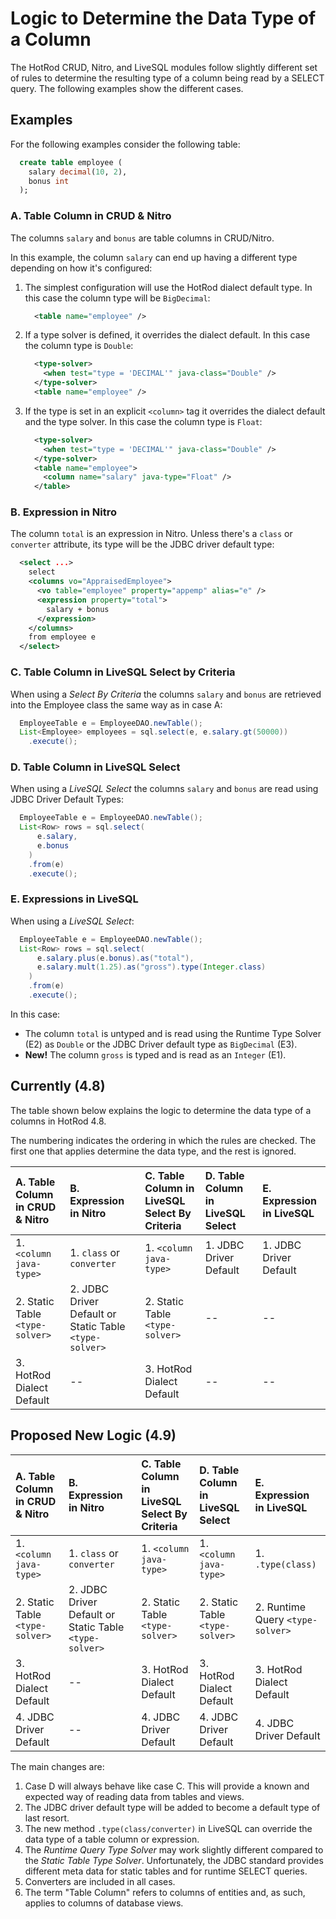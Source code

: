 # Logic to Determine the Data Type of a Column

The HotRod CRUD, Nitro, and LiveSQL modules follow slightly different set of rules to determine the resulting type of a column being read by a SELECT query. The following examples show the different cases.

## Examples

For the following examples consider the following table:

```sql
  create table employee (
    salary decimal(10, 2),
    bonus int
  );
```

### A. Table Column in CRUD &amp; Nitro

The columns `salary` and `bonus` are table columns in CRUD/Nitro.

In this example, the column `salary` can end up having a different type depending on how it's configured:

1. The simplest configuration will use the HotRod dialect default type. In this case the column type will be `BigDecimal`:

    ```xml
      <table name="employee" />
    ```

2. If a type solver is defined, it overrides the dialect default. In this case the column type is `Double`:

    ```xml
      <type-solver>
        <when test="type = 'DECIMAL'" java-class="Double" />
      </type-solver>
      <table name="employee" />
    ```

3. If the type is set in an explicit `<column>` tag it overrides the dialect default and the type solver. In this case the column type is `Float`:

    ```xml
      <type-solver>
        <when test="type = 'DECIMAL'" java-class="Double" />
      </type-solver>
      <table name="employee">
        <column name="salary" java-type="Float" />
      </table>
    ```

### B. Expression in Nitro

The column `total` is an expression in Nitro. Unless there's a `class` or `converter` attribute, its type will be the JDBC driver default type:

```xml
  <select ...>
    select
    <columns vo="AppraisedEmployee">
      <vo table="employee" property="appemp" alias="e" />
      <expression property="total">
        salary + bonus
      </expression>
    </columns>
    from employee e
  </select>
```

### C. Table Column in LiveSQL Select by Criteria

When using a *Select By Criteria* the columns `salary` and `bonus` are retrieved into the Employee class the same way as in case A:

```java
  EmployeeTable e = EmployeeDAO.newTable();
  List<Employee> employees = sql.select(e, e.salary.gt(50000))
    .execute();
```

### D. Table Column in LiveSQL Select

When using a *LiveSQL Select* the columns `salary` and `bonus` are read using JDBC Driver Default Types:

```java
  EmployeeTable e = EmployeeDAO.newTable();
  List<Row> rows = sql.select(
      e.salary,
      e.bonus
    )
    .from(e)
    .execute();
```

### E. Expressions in LiveSQL

When using a *LiveSQL Select*:

```java
  EmployeeTable e = EmployeeDAO.newTable();
  List<Row> rows = sql.select(
      e.salary.plus(e.bonus).as("total"),
      e.salary.mult(1.25).as("gross").type(Integer.class)
    )
    .from(e)
    .execute();
```

In this case:

- The column `total` is untyped and is read using the Runtime Type Solver (E2) as `Double` or the JDBC Driver default type as `BigDecimal` (E3).
- **New!** The column `gross` is typed and is read as an `Integer` (E1).

## Currently (4.8)

The table shown below explains the logic to determine the data type of a columns in HotRod 4.8.

The numbering indicates the ordering in which the rules are checked. The first one that applies determine the data type, and the rest is ignored.

| A. Table Column in CRUD &amp; Nitro | B. Expression in Nitro | C. Table Column in LiveSQL Select By Criteria | D. Table Column in LiveSQL Select | E. Expression in LiveSQL |
| :----------------------------- | :-------- | :----------------------- | :-- | :-- |
| 1. `<column java-type>` | 1. `class` or `converter` | 1. `<column java-type>` | 1. JDBC Driver Default | 1. JDBC Driver Default |
| 2. Static Table `<type-solver>` | 2. JDBC Driver Default or Static Table `<type-solver>` | 2. Static Table `<type-solver>` | -- | -- |
| 3. HotRod Dialect Default                | --                         | 3. HotRod Dialect Default | -- | -- |


## Proposed New Logic (4.9)

| A. Table Column in CRUD &amp; Nitro | B. Expression in Nitro | C. Table Column in LiveSQL Select By Criteria | D. Table Column in LiveSQL Select | E. Expression in LiveSQL |
| :----------------------------- | :-------- | :----------------------- | :-- | :-- |
| 1. `<column java-type>` | 1. `class` or `converter` | 1. `<column java-type>` | 1. `<column java-type>` | 1. `.type(class)` |
| 2. Static Table `<type-solver>` | 2. JDBC Driver Default or Static Table `<type-solver>` | 2. Static Table `<type-solver>` | 2. Static Table `<type-solver>` | 2. Runtime Query `<type-solver>` |
| 3. HotRod Dialect Default                | --                         | 3. HotRod Dialect Default | 3. HotRod Dialect Default | 3. HotRod Dialect Default |
| 4. JDBC Driver Default | -- | 4. JDBC Driver Default | 4. JDBC Driver Default | 4. JDBC Driver Default |

The main changes are:

1. Case D will always behave like case C. This will provide a known and expected way of reading data from tables and views.
1. The JDBC driver default type will be added to become a default type of last resort.
1. The new method `.type(class/converter)` in LiveSQL can override the data type of a table column or expression.
1. The *Runtime Query Type Solver* may work slightly different compared to the *Static Table Type Solver*. Unfortunately, the JDBC standard provides different meta data for static tables and for runtime SELECT queries.
1. Converters are included in all cases.
1. The term "Table Column" refers to columns of entities and, as such, applies to columns of database views.















